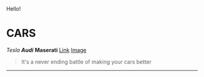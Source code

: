 Hello!
# CARS
*Tesla*
_**Audi**_
__Maserati__
[Link](https://www.tesla.com/modely)
[Image](file:///Users/snigdha/Downloads/R8_Coupe_V10_performance-1%20(1).jpg)
> It's a never ending battle of making your cars better
***
